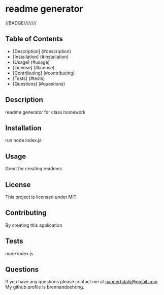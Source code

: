 
  # readme generator
  //BADGE////////
  ## Table of Contents
  - [Description] (#description)
  - [Installation] (#installation)
  - [Usage] (#usage)
  - [License] (#license)
  - [Contributing] (#contributing)
  - [Tests] (#tests)
  - [Questions] (#questions)

  ## Description 
  readme generator for class homework

  ## Installation
  run node index.js

  ## Usage
  Great for creating readmes

  ## License
  This project is licensed under MIT.

  ## Contributing
  By creating this application

  ## Tests
  node index.js

  ## Questions
  If you have any questions please contact me at nannerbdale@gmail.com. My github profile is brennandoehring.
  